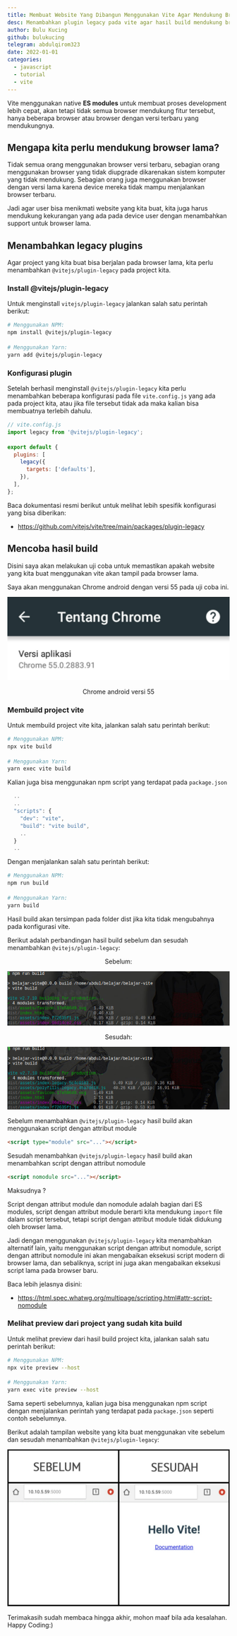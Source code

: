 ```yaml
---
title: Membuat Website Yang Dibangun Menggunakan Vite Agar Mendukung Browser Lama
desc: Menambahkan plugin legacy pada vite agar hasil build mendukung browser lama
author: Bulu Kucing
github: bulukucing
telegram: abdulqirom323
date: 2022-01-01
categories:
  - javascript
  - tutorial
  - vite
---
```


Vite menggunakan native **ES modules** untuk membuat proses development lebih cepat,
akan tetapi tidak semua browser mendukung fitur tersebut,
hanya beberapa browser atau browser dengan versi terbaru yang mendukungnya.

## Mengapa kita perlu mendukung browser lama?

Tidak semua orang menggunakan browser versi terbaru,
sebagian orang menggunakan browser yang tidak diupgrade
dikarenakan sistem komputer yang tidak mendukung.
Sebagian orang juga menggunakan browser dengan versi lama karena device mereka tidak mampu menjalankan browser terbaru.

Jadi agar user bisa menikmati website yang kita buat,
kita juga harus mendukung kekurangan yang ada pada device user dengan menambahkan support untuk browser lama.

## Menambahkan legacy plugins

Agar project yang kita buat bisa berjalan pada browser lama,
kita perlu menambahkan `@vitejs/plugin-legacy` pada project kita.

### Install @vitejs/plugin-legacy

Untuk menginstall `vitejs/plugin-legacy`
jalankan salah satu perintah berikut:

```bash
# Menggunakan NPM:
npm install @vitejs/plugin-legacy

# Menggunakan Yarn:
yarn add @vitejs/plugin-legacy
```

### Konfigurasi plugin

Setelah berhasil menginstall `@vitejs/plugin-legacy`
kita perlu menambahkan beberapa konfigurasi pada file `vite.config.js` yang ada pada project kita,
atau jika file tersebut tidak ada maka kalian bisa membuatnya terlebih dahulu.

```js
// vite.config.js
import legacy from '@vitejs/plugin-legacy';

export default {
  plugins: [
    legacy({
      targets: ['defaults'],
    }),
  ],
};
```

Baca dokumentasi resmi berikut untuk melihat lebih spesifik konfigurasi yang bisa diberikan:

- https://github.com/vitejs/vite/tree/main/packages/plugin-legacy

## Mencoba hasil build

Disini saya akan melakukan uji coba
untuk memastikan apakah website yang kita buat menggunakan vite
akan tampil pada browser lama.

Saya akan menggunakan Chrome android dengan versi 55 pada uji coba ini.

![chrome android versi 55](https://raw.githubusercontent.com/bulukucing/assets/main/teknum-blog/22-01-01-chrome-android-versi-55.jpg)

<p align="center" style={{fontSize: "0.875em"}}> Chrome android versi 55</p>

### Membuild project vite

Untuk membuild project vite kita,
jalankan salah satu perintah berikut:

```bash
# Menggunakan NPM:
npx vite build

# Menggunakan Yarn:
yarn exec vite build
```

Kalian juga bisa menggunakan npm script yang terdapat pada `package.json`

```js
  ..
  ..
  "scripts": {
    "dev": "vite",
    "build": "vite build",
    ..
  }
  ..
```

Dengan menjalankan salah satu perintah berikut:

```bash
# Menggunakan NPM:
npm run build

# Menggunakan Yarn:
yarn build
```

Hasil build akan tersimpan pada folder dist jika kita tidak mengubahnya pada konfigurasi vite.

Berikut adalah perbandingan hasil build sebelum dan sesudah menambahkan `@vitejs/plugin-legacy`:

<p align="center" style={{fontSize: "0.875em"}}>Sebelum:</p>

![hasil build vite sebelum menambahkan vite plugin legacy](https://raw.githubusercontent.com/bulukucing/assets/main/teknum-blog/21-01-01-vite-build-sebelum-menambahkan-plugin-legacy.jpg)

<p align="center" style={{fontSize: "0.875em"}}>Sesudah:</p>

![hasil build vite sesudah menambahkan vite plugin legacy](https://raw.githubusercontent.com/bulukucing/assets/main/teknum-blog/21-01-01-vite-build-sesudah-menambahkan-plugin-legacy.jpg)

Sebelum menambahkan `@vitejs/plugin-legacy` hasil build akan menggunakan
script dengan attribut module

```html
<script type="module" src="..."></script>
```

Sesudah menambahkan `@vitejs/plugin-legacy` hasil build
akan menambahkan script dengan attribut nomodule

```html
<script nomodule src="..."></script>
```

Maksudnya ?

Script dengan attribut module dan nomodule adalah bagian dari ES modules,
script dengan attribut module berarti kita mendukung `import` file dalam script tersebut,
tetapi script dengan attribut module tidak didukung oleh browser lama.

Jadi dengan menggunakan `@vitejs/plugin-legacy` kita menambahkan alternatif lain,
yaitu menggunakan script dengan attribut nomodule,
script dengan attribut nomodule ini akan mengabaikan eksekusi script modern di browser lama,
dan sebaliknya, script ini juga akan mengabaikan eksekusi script lama pada browser baru.

Baca lebih jelasnya disini:

- https://html.spec.whatwg.org/multipage/scripting.html#attr-script-nomodule

### Melihat preview dari project yang sudah kita build

Untuk melihat preview dari hasil build project kita, jalankan salah satu perintah berikut:

```bash
# Menggunakan NPM:
npx vite preview --host

# Menggunakan Yarn:
yarn exec vite preview --host
```

Sama seperti sebelumnya,
kalian juga bisa menggunakan npm script dengan menjalankan perintah
yang terdapat pada `package.json` seperti contoh sebelumnya.

Berikut adalah tampilan website yang kita buat menggunakan vite sebelum dan sesudah menambahkan `@vitejs/plugin-legacy`:

![tampilan website yang dibuat menggunakan vite  sesudah menambahkan plugin legacy pada chrome android versi 52](https://raw.githubusercontent.com/bulukucing/assets/main/teknum-blog/22-01-01-tampilan-sblm-ssdh-menambahkan-plugin-legacy.jpg)

Terimakasih sudah membaca hingga akhir, mohon maaf bila ada kesalahan. Happy Coding:)
